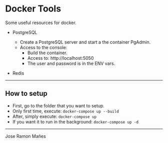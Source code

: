 # Docker Tools

Some useful resources for docker.

- PostgreSQL
  - Create a PostgreSQL server and start a the container PgAdmin.
  - Access to the console:
    - Build the container.
    - Access to: http://localhost:5050
    - The user and password is in the ENV vars.

- Redis

---

## How to setup

- First, go to the folder that you want to setup.
- Only first time, execute: `docker-compose up --build`
- After, simply execute: `docker-compose up`
- If you want it to run in the background: `docker-compose up -d`

---

Jose Ramon Mañes